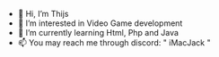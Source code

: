 - 👋 Hi, I’m Thijs 
- 👀 I’m interested in Video Game development
- 🌱 I’m currently learning Html, Php and Java
- 📫 You may reach me through discord: " iMacJack "
